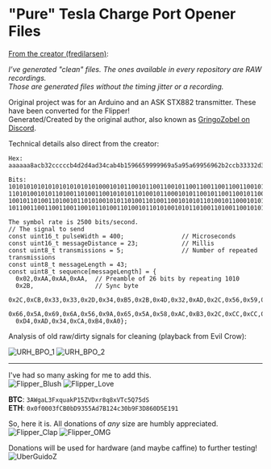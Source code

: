 # "Pure" Tesla Charge Port Opener Files

[From the creator (fredilarsen)](https://github.com/fredilarsen/TeslaChargeDoorOpener):

<em>I’ve generated "clean" files. The ones available in every repository are RAW recordings.<br>
Those are generated files without the timing jitter or a recording.</em>

Original project was for an Arduino and an ASK STX882 transmitter. These have been converted for the Flipper!<br>
Generated/Created by the original author, also known as [GringoZobel on Discord](https://discord.com/channels/740930220399525928/954422680969445377/1004501487143096451).

Technical details also direct from the creator:

```
Hex:
aaaaaa8acb32cccccb4d2d4ad34cab4b1596659999969a5a95a69956962b2ccb33332d34b52b4d32ad28

Bits:
101010101010101010101010100010101100101100110010110011001100110011001011010011010010
110101001010110100110100110010101011010010110001010110010110011001011001100110011001
100101101001101001011010100101011010011010011001010101101001011000101011001011001100
101100110011001100110010110100110100101101010010101101001101001100101010110100101
```
```
The symbol rate is 2500 bits/second.
// The signal to send
const uint16_t pulseWidth = 400;                // Microseconds
const uint16_t messageDistance = 23;            // Millis
const uint8_t transmissions = 5;                // Number of repeated transmissions
const uint8_t messageLength = 43;
const uint8_t sequence[messageLength] = { 
  0x02,0xAA,0xAA,0xAA,  // Preamble of 26 bits by repeating 1010
  0x2B,                 // Sync byte
  0x2C,0xCB,0x33,0x33,0x2D,0x34,0xB5,0x2B,0x4D,0x32,0xAD,0x2C,0x56,0x59,0x96,0x66,
  0x66,0x5A,0x69,0x6A,0x56,0x9A,0x65,0x5A,0x58,0xAC,0xB3,0x2C,0xCC,0xCC,0xB4,0xD2,
  0xD4,0xAD,0x34,0xCA,0xB4,0xA0};
```

Analysis of old raw/dirty signals for cleaning (playback from Evil Crow):

![URH_BPO_1](https://user-images.githubusercontent.com/57457139/182748473-c4aefae5-fb07-4a5a-a091-c59a0f7a7faa.jpg)
![URH_BPO_2](https://user-images.githubusercontent.com/57457139/182748483-703fb134-ab64-4b94-9f8b-30d52ab8357d.jpg)

--------------------

I've had so many asking for me to add this.<br>
![Flipper_Blush](https://user-images.githubusercontent.com/57457139/183561666-4424a3cc-679b-4016-a368-24f7e7ad0a88.jpg) ![Flipper_Love](https://user-images.githubusercontent.com/57457139/183561692-381d37bd-264f-4c88-8877-e58d60d9be6e.jpg)

**BTC**: `3AWgaL3FxquakP15ZVDxr8q8xVTc5Q75dS`<br>
**ETH**: `0x0f0003fCB0bD9355Ad7B124c30b9F3D860D5E191`

So, here it is. All donations of *any* size are humbly appreciated.<br>
![Flipper_Clap](https://user-images.githubusercontent.com/57457139/183561789-2e853ede-8ef7-41e8-a67c-716225177e5d.jpg) ![Flipper_OMG](https://user-images.githubusercontent.com/57457139/183561787-e21bdc1e-b316-4e67-b327-5129503d0313.jpg)

Donations will be used for hardware (and maybe caffine) to further testing!<br>
![UberGuidoZ](https://cdn.discordapp.com/emojis/1000632669622767686.gif)
